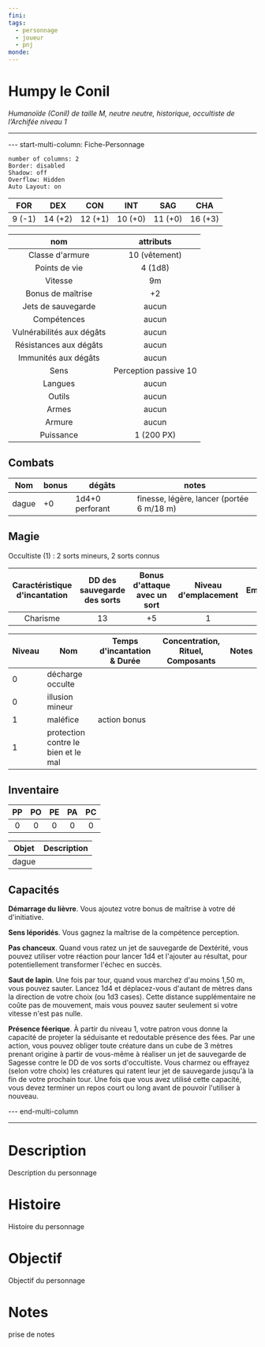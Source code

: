 ```yaml
---
fini: 
tags:
  - personnage
  - joueur
  - pnj
monde:
---
```

# Humpy le Conil
*Humanoïde (Conil) de taille M, neutre neutre, historique, occultiste de l’Archifée niveau 1* 
___
--- start-multi-column: Fiche-Personnage  
```column-settings  
number of columns: 2
Border: disabled
Shadow: off
Overflow: Hidden
Auto Layout: on
```

|  FOR   |   DEX   |   CON   |   INT   |   SAG   |   CHA   |
| :----: | :-----: | :-----: | :-----: | :-----: | :-----: |
| 9 (-1) | 14 (+2) | 12 (+1) | 10 (+0) | 11 (+0) | 16 (+3) |

|            nom            |       attributs       |
| :-----------------------: | :-------------------: |
|      Classe d'armure      |     10 (vêtement)     |
|       Points de vie       |        4 (1d8)        |
|          Vitesse          |          9m           |
|     Bonus de maîtrise     |          +2           |
|    Jets de sauvegarde     |         aucun         |
|        Compétences        |         aucun         |
| Vulnérabilités aux dégâts |         aucun         |
|  Résistances aux dégâts   |         aucun         |
|   Immunités aux dégâts    |         aucun         |
|           Sens            | Perception passive 10 |
|          Langues          |         aucun         |
|          Outils           |         aucun         |
|           Armes           |         aucun         |
|          Armure           |         aucun         |
|         Puissance         |      1 (200 PX)       |
## Combats

| Nom   | bonus | dégâts          | notes                                     |
| ----- | ----- | --------------- | ----------------------------------------- |
| dague | +0    | 1d4+0 perforant | finesse, légère, lancer (portée 6 m/18 m) |

## Magie
Occultiste (1) : 2 sorts mineurs, 2 sorts connus

| Caractéristique <br>d'incantation | DD des sauvegarde <br>des sorts | Bonus d'attaque <br>avec un sort | **Niveau <br>d'emplacement** | **Emplacements** |
| :-------------------------------: | :-----------------------------: | :------------------------------: | :--------------------------: | :--------------: |
|             Charisme              |               13                |                +5                |              1               |       0/2        |

| Niveau | Nom                                 | Temps d'incantation & Durée | Concentration, Rituel, Composants | Notes |
| ------ | ----------------------------------- | --------------------------- | --------------------------------- | ----- |
| 0      | décharge occulte                    |                             |                                   |       |
| 0      | illusion mineur                     |                             |                                   |       |
| 1      | maléfice                            | action bonus                |                                   |       |
| 1      | protection contre le bien et le mal |                             |                                   |       |

## Inventaire
| PP  | PO  | PE  | PA  | PC  |
| :-: | :-: | :-: | :-: | :-: |
|  0  |  0  |  0  |  0  |  0  |

| Objet | Description |
| ----- | ----------- |
| dague |             |

## Capacités
**Démarrage du lièvre**. Vous ajoutez votre bonus de maîtrise à votre dé d'initiative.

**Sens léporidés**. Vous gagnez la maîtrise de la compétence perception.

**Pas chanceux**. Quand vous ratez un jet de sauvegarde de Dextérité, vous pouvez utiliser votre réaction pour lancer 1d4 et l'ajouter au résultat, pour potentiellement transformer l'échec en succès.

**Saut de lapin**. Une fois par tour, quand vous marchez d'au moins 1,50 m, vous pouvez sauter. Lancez 1d4 et déplacez-vous d'autant de mètres dans la direction de votre choix (ou 1d3 cases). Cette distance supplémentaire ne coûte pas de mouvement, mais vous pouvez sauter seulement si votre vitesse n'est pas nulle.

**Présence féerique**. À partir du niveau 1, votre patron vous donne la capacité de projeter la séduisante et redoutable présence des fées. Par une action, vous pouvez obliger toute créature dans un cube de 3 mètres prenant origine à partir de vous-même à réaliser un jet de sauvegarde de Sagesse contre le DD de vos sorts d'occultiste. Vous charmez ou effrayez (selon votre choix) les créatures qui ratent leur jet de sauvegarde jusqu'à la fin de votre prochain tour. Une fois que vous avez utilisé cette capacité, vous devez terminer un repos court ou long avant de pouvoir l'utiliser à nouveau.


--- end-multi-column

---
# Description
Description du personnage

# Histoire
Histoire du personnage

# Objectif
Objectif du personnage

# Notes
prise de notes

